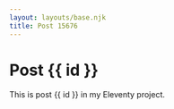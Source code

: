 ```yaml
---
layout: layouts/base.njk
title: Post 15676
---
```


# Post {{ id }}

This is post {{ id }} in my Eleventy project.
